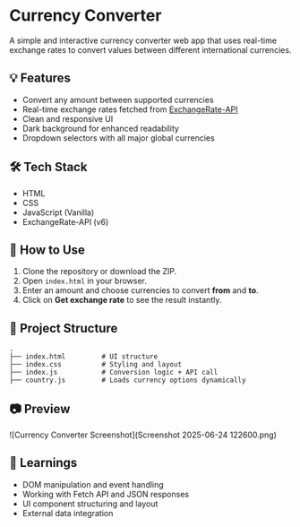 
# Currency Converter

A simple and interactive currency converter web app that uses real-time exchange rates to convert values between different international currencies.

## 💡 Features

- Convert any amount between supported currencies
- Real-time exchange rates fetched from [ExchangeRate-API](https://www.exchangerate-api.com/)
- Clean and responsive UI
- Dark background for enhanced readability
- Dropdown selectors with all major global currencies

## 🛠️ Tech Stack

- HTML
- CSS
- JavaScript (Vanilla)
- ExchangeRate-API (v6)

## 🚀 How to Use

1. Clone the repository or download the ZIP.
2. Open `index.html` in your browser.
3. Enter an amount and choose currencies to convert **from** and **to**.
4. Click on **Get exchange rate** to see the result instantly.

## 📁 Project Structure

```
.
├── index.html         # UI structure
├── index.css          # Styling and layout
├── index.js           # Conversion logic + API call
├── country.js         # Loads currency options dynamically
```

## 📷 Preview

![Currency Converter Screenshot](Screenshot 2025-06-24 122600.png) <!-- Optional: Add a screenshot here -->



## 🧠 Learnings

- DOM manipulation and event handling
- Working with Fetch API and JSON responses
- UI component structuring and layout
- External data integration

